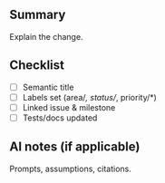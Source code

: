 ## Summary
Explain the change.

## Checklist
- [ ] Semantic title
- [ ] Labels set (area/*, status/*, priority/*)
- [ ] Linked issue & milestone
- [ ] Tests/docs updated

## AI notes (if applicable)
Prompts, assumptions, citations.
